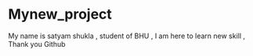 # Mynew_project

My name is satyam shukla , student of BHU , 
I am here to learn new skill , 
Thank you Github

